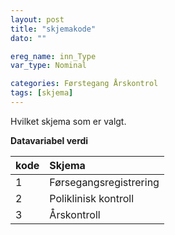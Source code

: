 ```yaml
---
layout: post
title: "skjemakode"
dato: ""

ereg_name: inn_Type
var_type: Nominal

categories: Førstegang Årskontrol
tags: [skjema]
---
```


Hvilket skjema som er valgt.

**Datavariabel verdi**

| kode  | Skjema  |
| :---  | :---  |
| 1 | Førsegangsregistrering  |
| 2 | Poliklinisk kontroll  |
| 3 | Årskontroll |
